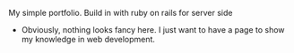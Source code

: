 My simple portfolio. Build in with ruby on rails for server side

- Obviously, nothing looks fancy here. I just want to have a page to show my knowledge in web development.
